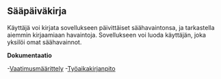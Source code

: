 ## Sääpäiväkirja

Käyttäjä voi kirjata sovellukseen päivittäiset säähavaintonsa, ja tarkastella aiemmin kirjaamiaan havaintoja. Sovellukseen voi luoda käyttäjän, joka yksilöi omat säähavainnot.

**Dokumentaatio**

-[Vaatimusmäärittely](https://github.com/sansilla/ot-harjoitustyo/blob/master/dokumentaatio/vaatimusmaarittely.md)
-[Työaikakirjanpito](https://github.com/sansilla/ot-harjoitustyo/blob/master/dokumentaatio/tuntikirjanpito.md)

